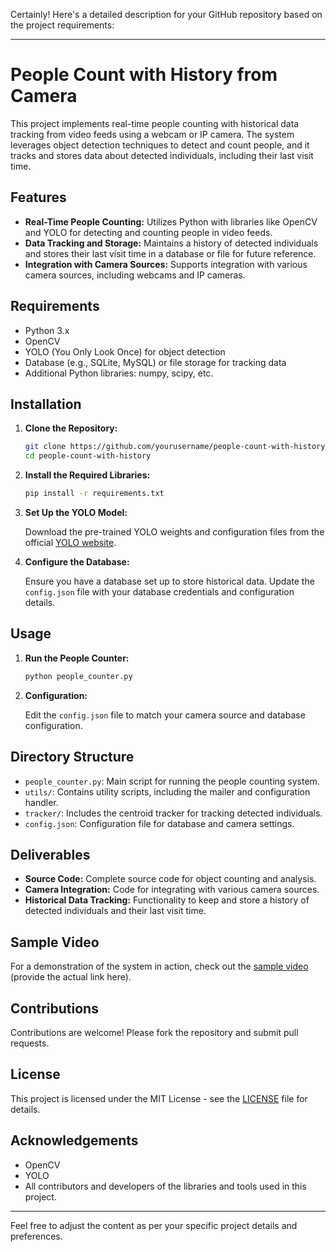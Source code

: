 Certainly! Here's a detailed description for your GitHub repository based on the project requirements:

---

# People Count with History from Camera

This project implements real-time people counting with historical data tracking from video feeds using a webcam or IP camera. The system leverages object detection techniques to detect and count people, and it tracks and stores data about detected individuals, including their last visit time.

## Features

- **Real-Time People Counting:** Utilizes Python with libraries like OpenCV and YOLO for detecting and counting people in video feeds.
- **Data Tracking and Storage:** Maintains a history of detected individuals and stores their last visit time in a database or file for future reference.
- **Integration with Camera Sources:** Supports integration with various camera sources, including webcams and IP cameras.

## Requirements

- Python 3.x
- OpenCV
- YOLO (You Only Look Once) for object detection
- Database (e.g., SQLite, MySQL) or file storage for tracking data
- Additional Python libraries: numpy, scipy, etc.

## Installation

1. **Clone the Repository:**

   ```sh
   git clone https://github.com/yourusername/people-count-with-history.git
   cd people-count-with-history
   ```

2. **Install the Required Libraries:**

   ```sh
   pip install -r requirements.txt
   ```

3. **Set Up the YOLO Model:**

   Download the pre-trained YOLO weights and configuration files from the official [YOLO website](https://pjreddie.com/darknet/yolo/).

4. **Configure the Database:**

   Ensure you have a database set up to store historical data. Update the `config.json` file with your database credentials and configuration details.

## Usage

1. **Run the People Counter:**

   ```sh
   python people_counter.py
   ```

2. **Configuration:**

   Edit the `config.json` file to match your camera source and database configuration.

## Directory Structure

- `people_counter.py`: Main script for running the people counting system.
- `utils/`: Contains utility scripts, including the mailer and configuration handler.
- `tracker/`: Includes the centroid tracker for tracking detected individuals.
- `config.json`: Configuration file for database and camera settings.

## Deliverables

- **Source Code:** Complete source code for object counting and analysis.
- **Camera Integration:** Code for integrating with various camera sources.
- **Historical Data Tracking:** Functionality to keep and store a history of detected individuals and their last visit time.

## Sample Video

For a demonstration of the system in action, check out the [sample video](#) (provide the actual link here).

## Contributions

Contributions are welcome! Please fork the repository and submit pull requests.

## License

This project is licensed under the MIT License - see the [LICENSE](LICENSE) file for details.

## Acknowledgements

- OpenCV
- YOLO
- All contributors and developers of the libraries and tools used in this project.

---

Feel free to adjust the content as per your specific project details and preferences.
